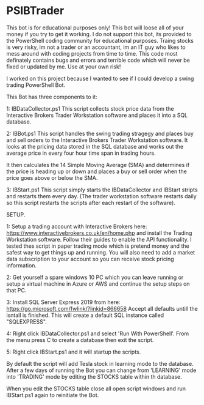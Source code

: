# PSIBTrader

This bot is for educational purposes only!
This bot will loose all of your money if you try to get it working.
I do not support this bot, its provided to the PowerShell coding community for educational purposes.
Traing stocks is very risky, im not a trader or an accountant, im an IT guy who likes to mess around with coding projects from time to time.
This code most definately contains bugs and errors and terrible code which will never be fixed or updated by me.
Use at your own risk!


I worked on this project because I wanted to see if I could develop a swing trading PowerShell Bot.


This Bot has three components to it:

1: IBDataCollector.ps1 This script collects stock price data from the Interactive Brokers Trader Workstation software and places it into a SQL database.

2: IBBot.ps1 This script handles the swing trading stragegy and places buy and sell orders to the Interactive Brokers Trader Workstation software. It looks at the pricing data stored in the SQL database and works out the average price in every four hour time span in trading hours.

It then calculates the 14 Simple Moving Average (SMA) and determines if the price is heading up or down and places a buy or sell order when the price goes above or below the SMA.

3: IBStart.ps1 This script simply starts the IBDataCollector and IBStart stripts and restarts them every day. (The trader workstation software restarts daily so this script restarts the scripts after each restart of the software).

SETUP.

1: Setup a trading account with Interactive Brokers here: https://www.interactivebrokers.co.uk/en/home.php and install the Trading Workstation software. Follow their guides to enable the API functionality. I tested thes script in paper trading mode which is pretend money and the safest way to get things up and running. You will also need to add a market data subscription to your account so you can receive stock pricing information.

2: Get yourself a spare windows 10 PC which you can leave running or setup a virtual machine in Azure or AWS and continue the setup steps on that PC.

3: Install SQL Server Express 2019 from here: https://go.microsoft.com/fwlink/?linkid=866658 Accept all defaults untill the isntall is finished. This will create a default SQL instance called "SQLEXPRESS".

4: Right click IBDataCollector.ps1 and select 'Run With PowerShell'. From the menu press C to create a database then exit the script.

5: Right click IBStart.ps1 and it will startup the scripts.

By default the script will add Tesla stock in learning mode to the database. After a few days of running the Bot you can change from 'LEARNING' mode into 'TRADING' mode by editing the STOCKS table within th database.

When you edit the STOCKS table close all open script windows and run IBStart.ps1 again to reinitiate the Bot.


